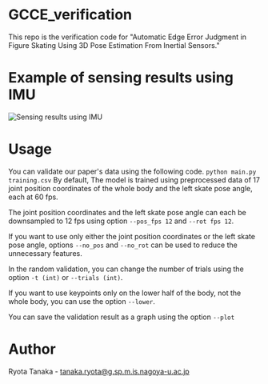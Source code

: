 # GCCE_verification
This repo is the verification code for "Automatic Edge Error Judgment in Figure Skating Using 3D Pose Estimation From Inertial Sensors."

# Example of sensing results using IMU
![Sensing results using IMU](https://github.com/ryota-takedalab/GCCE_verification/assets/102862947/32e15852-7197-4cc5-ad77-ad97d554a7d0)

# Usage
You can validate our paper's data using the following code.
`python main.py training.csv`
By default, The model is trained using preprocessed data of 17 joint position coordinates of the whole body and the left skate pose angle, each at 60 fps.

The joint position coordinates and the left skate pose angle can each be downsampled to 12 fps using option `--pos_fps 12` and `--rot fps 12`.

If you want to use only either the joint position coordinates or the left skate pose angle, options `--no_pos` and `--no_rot` can be used to reduce the unnecessary features.

In the random validation, you can change the number of trials using the option `-t (int)` or `--trials (int)`.

If you want to use keypoints only on the lower half of the body, not the whole body, you can use the option `--lower`.

You can save the validation result as a graph using the option `--plot`

# Author

Ryota Tanaka - tanaka.ryota@g.sp.m.is.nagoya-u.ac.jp
